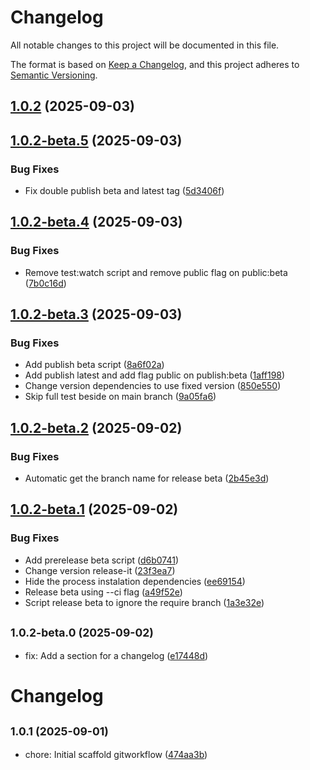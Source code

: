 # Changelog

All notable changes to this project will be documented in this file.

The format is based on [Keep a Changelog](https://keepachangelog.com/en/1.0.0/),
and this project adheres to [Semantic Versioning](https://semver.org/spec/v2.0.0.html).

## [1.0.2](https://github.com/arizmuajianisan/gitworkflow/compare/v1.0.2-beta.5...v1.0.2) (2025-09-03)

## [1.0.2-beta.5](https://github.com/arizmuajianisan/gitworkflow/compare/v1.0.2-beta.4...v1.0.2-beta.5) (2025-09-03)

### Bug Fixes

- Fix double publish beta and latest tag ([5d3406f](https://github.com/arizmuajianisan/gitworkflow/commit/5d3406f21a9b1780f3cff79c34afccd5a9c97c53))

## [1.0.2-beta.4](https://github.com/arizmuajianisan/gitworkflow/compare/v1.0.2-beta.3...v1.0.2-beta.4) (2025-09-03)

### Bug Fixes

- Remove test:watch script and remove public flag on public:beta ([7b0c16d](https://github.com/arizmuajianisan/gitworkflow/commit/7b0c16d1b3e2d900d9a5a5273dea57ec71ebcf5e))

## [1.0.2-beta.3](https://github.com/arizmuajianisan/gitworkflow/compare/v1.0.2-beta.2...v1.0.2-beta.3) (2025-09-03)

### Bug Fixes

- Add publish beta script ([8a6f02a](https://github.com/arizmuajianisan/gitworkflow/commit/8a6f02a9a981073010bb6ed40e9d99742f93b398))
- Add publish latest and add flag public on publish:beta ([1aff198](https://github.com/arizmuajianisan/gitworkflow/commit/1aff198a1555e108761165d7ed1a044b2d41594b))
- Change version dependencies to use fixed version ([850e550](https://github.com/arizmuajianisan/gitworkflow/commit/850e550b7dcba6f8d4d086f6d8731093158b5eca))
- Skip full test beside on main branch ([9a05fa6](https://github.com/arizmuajianisan/gitworkflow/commit/9a05fa67a4dd9ee7e58a5ecf70ca270edf9e5564))

## [1.0.2-beta.2](https://github.com/arizmuajianisan/gitworkflow/compare/v1.0.2-beta.1...v1.0.2-beta.2) (2025-09-02)

### Bug Fixes

- Automatic get the branch name for release beta ([2b45e3d](https://github.com/arizmuajianisan/gitworkflow/commit/2b45e3dbb9ca057793bbc33839241551c93369ba))

## [1.0.2-beta.1](https://github.com/arizmuajianisan/gitworkflow/compare/v1.0.2-beta.0...v1.0.2-beta.1) (2025-09-02)

### Bug Fixes

- Add prerelease beta script ([d6b0741](https://github.com/arizmuajianisan/gitworkflow/commit/d6b074115421513ba47a2b852a2494b4366c1dd3))
- Change version release-it ([23f3ea7](https://github.com/arizmuajianisan/gitworkflow/commit/23f3ea78a66da480707d118975493c949a5d62bb))
- Hide the process instalation dependencies ([ee69154](https://github.com/arizmuajianisan/gitworkflow/commit/ee69154b2f5785b2ddaaf6f926b9fb7e75cc24b1))
- Release beta using --ci flag ([a49f52e](https://github.com/arizmuajianisan/gitworkflow/commit/a49f52e4149dedc88c71109d3220f48017572dff))
- Script release beta to ignore the require branch ([1a3e32e](https://github.com/arizmuajianisan/gitworkflow/commit/1a3e32ea6ef88c239c0ffe541286fc9ea36fe205))

## <small>1.0.2-beta.0 (2025-09-02)</small>

- fix: Add a section for a changelog ([e17448d](https://github.com/arizmuajianisan/gitworkflow/commit/e17448d))

# Changelog

## <small>1.0.1 (2025-09-01)</small>

- chore: Initial scaffold gitworkflow ([474aa3b](https://github.com/arizmuajianisan/gitworkflow/commit/474aa3b))
